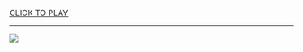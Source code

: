 
<a href="https://premium76.site?title=uno_game_online_unblocked&ref=13M">CLICK TO PLAY</a></h3>
<hr>

<a href="https://premium76.site?title=uno_game_online_unblocked&ref=13M"><img src="https://clearcache.store/games.png"></a>


